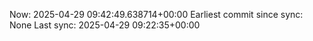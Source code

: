 Now: 2025-04-29 09:42:49.638714+00:00 Earliest commit since sync: None Last sync: 2025-04-29 09:22:35+00:00
